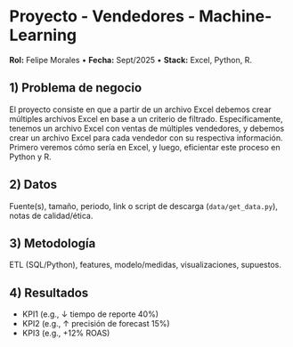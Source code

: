# Proyecto - Vendedores - Machine-Learning

**Rol:** Felipe Morales • **Fecha:** Sept/2025 • **Stack:** Excel, Python, R.

## 1) Problema de negocio
El proyecto consiste en que a partir de un archivo Excel debemos crear múltiples archivos Excel en 
base a un criterio de filtrado.
Específicamente, tenemos un archivo Excel con ventas de múltiples vendedores, y debemos  crear un 
archivo Excel para cada vendedor con su respectiva información. 
Primero veremos cómo sería en Excel, y luego, eficientar este proceso en Python y R.

## 2) Datos
Fuente(s), tamaño, periodo, link o script de descarga (`data/get_data.py`), notas de calidad/ética.

## 3) Metodología
ETL (SQL/Python), features, modelo/medidas, visualizaciones, supuestos.

## 4) Resultados
- KPI1 (e.g., ↓ tiempo de reporte 40%)
- KPI2 (e.g., ↑ precisión de forecast 15%)
- KPI3 (e.g., +12% ROAS)
